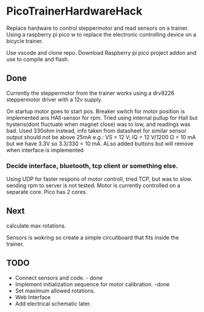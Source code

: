 # PicoTrainerHardwareHack
Replace hardware to control steppermotor and read sensors on a trainer. 
Using a raspberry pi pico w to replace the electronic controlling device on a bicycle trainer.

Use vscode and clone repo. Download Raspberry pi pico project addon and use to compile and flash.

## Done
Currently the steppermotor from the trainer works using a drv8226 steppermotor driver with a 12v supply.

On startup motor goes to start pos. Breaker switch for motor position is implemented ans HAll-sensor for rpm. 
Tried using internal pullup for Hall but hysteris(dont fluctuate when magnet close) was to low, and readings was bad.
Used 330ohm instead, info taken from datasheet for similar sensor. output should not be above 25mA e.g.: VS = 12 V; IQ = 12 V/1200 Ω = 10 mA
but we have 3.3V so 3.3/330 = 10 mA. ALso added buttons but will remove when interface is implemented

### Decide interface, bluetooth, tcp client or something else.
Using UDP for faster respons of motor controll, tried TCP, but was to slow. sending rpm to server is not tested.
Motor is currently controlled on a separate core. Pico has 2 cores.

## Next
calculate max rotations.

Sensors is wokring so create a simple circuitboard that fits inside the trainer.
## TODO
- Connect sensors and code. - done
- Implement initialization sequence for motor calibration. -done
- Set maximum allowed rotations.
- Web Interface
- Add electrical schematic later.
